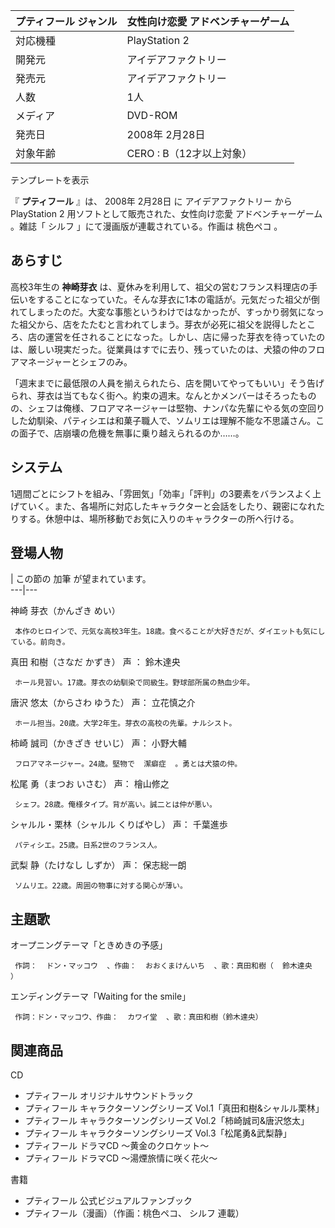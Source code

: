 プティフール  ジャンル  |  女性向け恋愛  アドベンチャーゲーム   
---|---  
対応機種  |  PlayStation 2   
開発元  |  アイデアファクトリー   
発売元  |  アイデアファクトリー   
人数  |  1人   
メディア  |  DVD-ROM   
発売日  |  2008年  2月28日   
対象年齢  |  CERO  :  B（12才以上対象）   
テンプレートを表示  
  
『 **プティフール** 』は、  2008年  2月28日  に  アイデアファクトリー  から  PlayStation 2
用ソフトとして販売された、女性向け恋愛  アドベンチャーゲーム  。雑誌「  シルフ  」にて漫画版が連載されている。作画は  桃色ペコ  。

##  あらすじ  

高校3年生の **神崎芽衣**
は、夏休みを利用して、祖父の営むフランス料理店の手伝いをすることになっていた。そんな芽衣に1本の電話が。元気だった祖父が倒れてしまったのだ。大変な事態というわけではなかったが、すっかり弱気になった祖父から、店をたたむと言われてしまう。芽衣が必死に祖父を説得したところ、店の運営を任されることになった。しかし、店に帰った芽衣を待っていたのは、厳しい現実だった。従業員はすでに去り、残っていたのは、犬猿の仲のフロアマネージャーとシェフのみ。

「週末までに最低限の人員を揃えられたら、店を開いてやってもいい」そう告げられ、芽衣は当てもなく街へ。約束の週末。なんとかメンバーはそろったものの、シェフは俺様、フロアマネージャーは堅物、ナンパな先輩にやる気の空回りした幼馴染、パティシエは和菓子職人で、ソムリエは理解不能な不思議さん。この面子で、店崩壊の危機を無事に乗り越えられるのか……。

##  システム  

1週間ごとにシフトを組み、「雰囲気」「効率」「評判」の3要素をバランスよく上げていく。また、各場所に対応したキャラクターと会話をしたり、親密になれたりする。休憩中は、場所移動でお気に入りのキャラクターの所へ行ける。

##  登場人物  

|  この節の  加筆  が望まれています。  
---|---  
  
神崎 芽衣（かんざき めい）

     本作のヒロインで、元気な高校3年生。18歳。食べることが大好きだが、ダイエットも気にしている。前向き。 
真田 和樹（さなだ かずき）  声  ：  鈴木達央

     ホール見習い。17歳。芽衣の幼馴染で同級生。野球部所属の熱血少年。 
唐沢 悠太（からさわ ゆうた） 声：  立花慎之介

     ホール担当。20歳。大学2年生。芽衣の高校の先輩。ナルシスト。 
柿崎 誠司（かきざき せいじ） 声：  小野大輔

     フロアマネージャー。24歳。堅物で  潔癖症  。勇とは犬猿の仲。 
松尾 勇（まつお いさむ） 声：  檜山修之

     シェフ。28歳。俺様タイプ。背が高い。誠二とは仲が悪い。 
シャルル・栗林（シャルル くりばやし） 声：  千葉進歩

     パティシエ。25歳。日系2世のフランス人。 
武梨 静（たけなし しずか） 声：  保志総一朗

     ソムリエ。22歳。周囲の物事に対する関心が薄い。 

##  主題歌  

オープニングテーマ「ときめきの予感」

     作詞：  ドン・マッコウ  、作曲：  おおくまけんいち  、歌：真田和樹（  鈴木達央  ） 
エンディングテーマ「Waiting for the smile」

     作詞：ドン・マッコウ、作曲：  カワイ堂  、歌：真田和樹（鈴木達央） 

##  関連商品  

CD

  * プティフール オリジナルサウンドトラック 
  * プティフール キャラクターソングシリーズ Vol.1「真田和樹&シャルル栗林」 
  * プティフール キャラクターソングシリーズ Vol.2「柿崎誠司&唐沢悠太」 
  * プティフール キャラクターソングシリーズ Vol.3「松尾勇&武梨静」 
  * プティフール ドラマCD 〜黄金のクロケット〜 
  * プティフール ドラマCD 〜湯煙旅情に咲く花火〜 

書籍

  * プティフール 公式ビジュアルファンブック 
  * プティフール（漫画）（作画：桃色ペコ、  シルフ  連載） 

